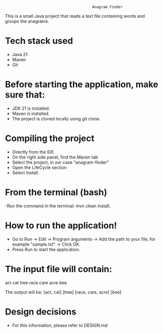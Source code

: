                                             Anagram Finder
This is a small Java project that reads a text file containing words and groups the anagrams.

# Tech stack used
- Java 21 
- Maven 
- Git

# Before starting the application, make sure that:
- JDK 21 is installed. 
- Maven is installed. 
- The project is cloned locally using git clone.

# Compiling the project
- Directly from the IDE 
- On the right side panel, find the Maven tab 
- Select the project, in our case "anagram-finder"
- Open the LifeCycle section 
- Select Install.

# From the terminal (bash)
-Run the command in the terminal: mvn clean install.

# How to run the application!
- Go to Run -> Edit -> Program arguments -> Add the path to your file, for example "sample.txt" -> Click OK. 
- Press Run to start the application. 

# The input file will contain:
act
cat
tree
race
care
acre
bee

The output will be:
[act, cat]
[tree]
[race, care, acre]
[bee]

# Design decisions
- For this information, please refer to DESIGN.md